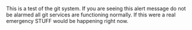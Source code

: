 This is a test of the git system. If you are seeing this alert message do not be alarmed all git services are functioning normally. If this were a real emergency STUFF would be happening right now.
